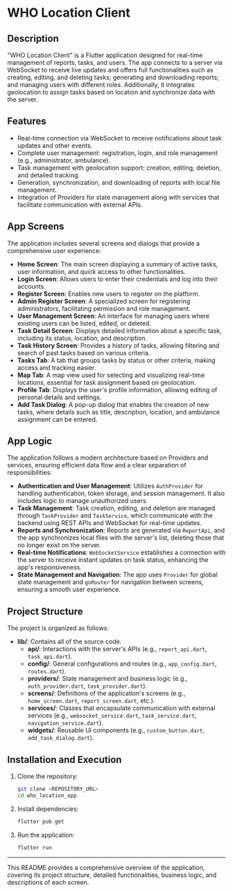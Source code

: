 # WHO Location Client

## Description

"WHO Location Client" is a Flutter application designed for real-time management of reports, tasks, and users. The app connects to a server via WebSocket to receive live updates and offers full functionalities such as creating, editing, and deleting tasks; generating and downloading reports; and managing users with different roles. Additionally, it integrates geolocation to assign tasks based on location and synchronize data with the server.

## Features

- Real-time connection via WebSocket to receive notifications about task updates and other events.
- Complete user management: registration, login, and role management (e.g., administrator, ambulance).
- Task management with geolocation support: creation, editing, deletion, and detailed tracking.
- Generation, synchronization, and downloading of reports with local file management.
- Integration of Providers for state management along with services that facilitate communication with external APIs.

## App Screens

The application includes several screens and dialogs that provide a comprehensive user experience:

- **Home Screen**: The main screen displaying a summary of active tasks, user information, and quick access to other functionalities.
- **Login Screen**: Allows users to enter their credentials and log into their accounts.
- **Register Screen**: Enables new users to register on the platform.
- **Admin Register Screen**: A specialized screen for registering administrators, facilitating permission and role management.
- **User Management Screen**: An interface for managing users where existing users can be listed, edited, or deleted.
- **Task Detail Screen**: Displays detailed information about a specific task, including its status, location, and description.
- **Task History Screen**: Provides a history of tasks, allowing filtering and search of past tasks based on various criteria.
- **Tasks Tab**: A tab that groups tasks by status or other criteria, making access and tracking easier.
- **Map Tab**: A map view used for selecting and visualizing real-time locations, essential for task assignment based on geolocation.
- **Profile Tab**: Displays the user's profile information, allowing editing of personal details and settings.
- **Add Task Dialog**: A pop-up dialog that enables the creation of new tasks, where details such as title, description, location, and ambulance assignment can be entered.

## App Logic

The application follows a modern architecture based on Providers and services, ensuring efficient data flow and a clear separation of responsibilities:

- **Authentication and User Management**: Utilizes `AuthProvider` for handling authentication, token storage, and session management. It also includes logic to manage unauthorized users.
- **Task Management**: Task creation, editing, and deletion are managed through `TaskProvider` and `TaskService`, which communicate with the backend using REST APIs and WebSocket for real-time updates.
- **Reports and Synchronization**: Reports are generated via `ReportApi`, and the app synchronizes local files with the server's list, deleting those that no longer exist on the server.
- **Real-time Notifications**: `WebSocketService` establishes a connection with the server to receive instant updates on task status, enhancing the app's responsiveness.
- **State Management and Navigation**: The app uses `Provider` for global state management and `goRouter` for navigation between screens, ensuring a smooth user experience.

## Project Structure

The project is organized as follows:

- **lib/**: Contains all of the source code.
  - **api/**: Interactions with the server's APIs (e.g., `report_api.dart`, `task_api.dart`).
  - **config/**: General configurations and routes (e.g., `app_config.dart`, `routes.dart`).
  - **providers/**: State management and business logic (e.g., `auth_provider.dart`, `task_provider.dart`).
  - **screens/**: Definitions of the application's screens (e.g., `home_screen.dart`, `report_screen.dart`, etc.).
  - **services/**: Classes that encapsulate communication with external services (e.g., `websocket_service.dart`, `task_service.dart`, `navigation_service.dart`).
  - **widgets/**: Reusable UI components (e.g., `custom_button.dart`, `add_task_dialog.dart`).

## Installation and Execution

1. Clone the repository:
   ```sh
   git clone <REPOSITORY_URL>
   cd who_location_app
   ```

2. Install dependencies:
   ```sh
   flutter pub get
   ```

3. Run the application:
   ```sh
   flutter run
   ```

---

This README provides a comprehensive overview of the application, covering its project structure, detailed functionalities, business logic, and descriptions of each screen. 